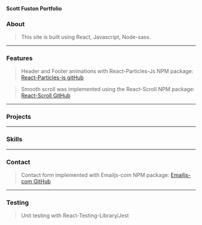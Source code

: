 #### Scott Fuston Portfolio


### About
> This site is built using React, Javascript, Node-sass.
---
### Features
> Header and Footer animations with React-Particles-Js NPM package: [React-Particles-js gitHub](https://www.npmjs.com/package/react-particles-js)

> Smooth scroll was implemented using the React-Scroll NPM package: [React-Scroll GitHub](https://www.npmjs.com/package/react-scroll)
---
### Projects
---
### Skills
---
### Contact
> Contact form implemented with Emailjs-com NPM package: [Emailjs-com GitHub](https://www.npmjs.com/package/emailjs-com)
---
### Testing
> Unit testing with React-Testing-Library/Jest
